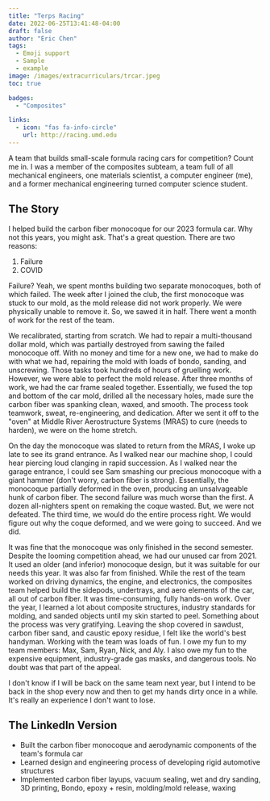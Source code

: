 ```yaml
---
title: "Terps Racing"
date: 2022-06-25T13:41:48-04:00
draft: false
author: "Eric Chen"
tags:
  - Emoji support
  - Sample
  - example
image: /images/extracurriculars/trcar.jpeg
toc: true

badges: 
  - "Composites"

links:
  - icon: "fas fa-info-circle"
    url: http://racing.umd.edu
---
```


A team that builds small-scale formula racing cars for competition? Count me in. I was a member of the composites subteam, a team full of all mechanical engineers, one materials scientist, a computer engineer (me), and a former mechanical engineering turned computer science student. 

## The Story 
I helped build the carbon fiber monocoque for our 2023 formula car. Why not this years, you might ask. That's a great question. There are two reasons:

1. Failure
2. COVID

Failure? Yeah, we spent months building two separate monocoques, both of which failed. The week after I joined the club, the first monocoque was stuck to our mold, as the mold release did not work properly. We were physically unable to remove it. So, we sawed it in half. There went a month of work for the rest of the team.

We recalibrated, starting from scratch. We had to repair a multi-thousand dollar mold, which was partially destroyed from sawing the failed monocoque off. With no money and time for a new one, we had to make do with what we had, repairing the mold with loads of bondo, sanding, and unscrewing. Those tasks took hundreds of hours of gruelling work. However, we were able to perfect the mold release. After three months of work, we had the car frame sealed together. Essentially, we fused the top and bottom of the car mold, drilled all the necessary holes, made sure the carbon fiber was spanking clean, waxed, and smooth. The process took teamwork, sweat, re-engineering, and dedication. After we sent it off to the "oven" at Middle River Aerostructure Systems (MRAS) to cure (needs to harden), we were on the home stretch. 

On the day the monocoque was slated to return from the MRAS, I woke up late to see its grand entrance. As I walked near our machine shop, I could hear piercing loud clanging in rapid succession. As I walked near the garage entrance, I could see Sam smashing our precious monocoque with a giant hammer (don't worry, carbon fiber is strong). Essentially, the monocoque partially deformed in the oven, producing an unsalvageable hunk of carbon fiber. The second failure was much worse than the first.  A dozen all-nighters spent on remaking the coque wasted. But, we were not defeated. The third time, we would do the entire process right. We would figure out why the coque deformed, and we were going to succeed. And we did.

It was fine that the monocoque was only finished in the second semester. Despite the looming competition ahead, we had our unused car from 2021. It used an older (and inferior) monocoque design, but it was suitable for our needs this year. It was also far from finished. While the rest of the team worked on driving dynamics, the engine, and electronics, the composites team helped build the sidepods, undertrays, and aero elements of the car, all out of carbon fiber. It was time-consuming, fully hands-on work. Over the year, I learned a lot about composite structures, industry standards for molding, and sanded objects until my skin started to peel. Something about the process was very gratifying. Leaving the shop covered in sawdust, carbon fiber sand, and caustic epoxy residue, I felt like the world's best handyman. Working with the team was loads of fun. I owe my fun to my team members: Max, Sam, Ryan, Nick, and Aly. I also owe my fun to the expensive equipment, industry-grade gas masks, and dangerous tools. No doubt was that part of the appeal. 

I don't know if I will be back on the same team next year, but I intend to be back in the shop every now and then to get my hands dirty once in a while. It's really an experience I don't want to lose.


## The LinkedIn Version

- Built the carbon fiber monocoque and aerodynamic components of the team's formula car
- Learned design and engineering process of developing rigid automotive structures
- Implemented carbon fiber layups, vacuum sealing, wet and dry sanding, 3D printing, Bondo, epoxy + resin, molding/mold release, waxing